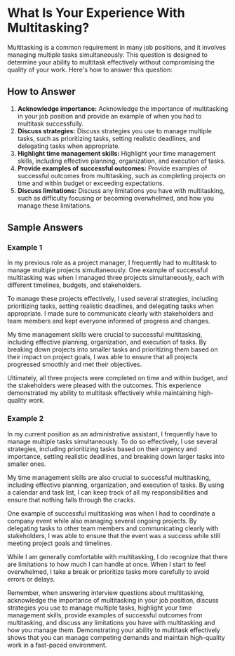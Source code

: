 What Is Your Experience With Multitasking?
===============================================================

Multitasking is a common requirement in many job positions, and it involves managing multiple tasks simultaneously. This question is designed to determine your ability to multitask effectively without compromising the quality of your work. Here's how to answer this question:

How to Answer
-------------

1. **Acknowledge importance:** Acknowledge the importance of multitasking in your job position and provide an example of when you had to multitask successfully.
2. **Discuss strategies:** Discuss strategies you use to manage multiple tasks, such as prioritizing tasks, setting realistic deadlines, and delegating tasks when appropriate.
3. **Highlight time management skills:** Highlight your time management skills, including effective planning, organization, and execution of tasks.
4. **Provide examples of successful outcomes:** Provide examples of successful outcomes from multitasking, such as completing projects on time and within budget or exceeding expectations.
5. **Discuss limitations:** Discuss any limitations you have with multitasking, such as difficulty focusing or becoming overwhelmed, and how you manage these limitations.

Sample Answers
--------------

### Example 1

In my previous role as a project manager, I frequently had to multitask to manage multiple projects simultaneously. One example of successful multitasking was when I managed three projects simultaneously, each with different timelines, budgets, and stakeholders.

To manage these projects effectively, I used several strategies, including prioritizing tasks, setting realistic deadlines, and delegating tasks when appropriate. I made sure to communicate clearly with stakeholders and team members and kept everyone informed of progress and changes.

My time management skills were crucial to successful multitasking, including effective planning, organization, and execution of tasks. By breaking down projects into smaller tasks and prioritizing them based on their impact on project goals, I was able to ensure that all projects progressed smoothly and met their objectives.

Ultimately, all three projects were completed on time and within budget, and the stakeholders were pleased with the outcomes. This experience demonstrated my ability to multitask effectively while maintaining high-quality work.

### Example 2

In my current position as an administrative assistant, I frequently have to manage multiple tasks simultaneously. To do so effectively, I use several strategies, including prioritizing tasks based on their urgency and importance, setting realistic deadlines, and breaking down larger tasks into smaller ones.

My time management skills are also crucial to successful multitasking, including effective planning, organization, and execution of tasks. By using a calendar and task list, I can keep track of all my responsibilities and ensure that nothing falls through the cracks.

One example of successful multitasking was when I had to coordinate a company event while also managing several ongoing projects. By delegating tasks to other team members and communicating clearly with stakeholders, I was able to ensure that the event was a success while still meeting project goals and timelines.

While I am generally comfortable with multitasking, I do recognize that there are limitations to how much I can handle at once. When I start to feel overwhelmed, I take a break or prioritize tasks more carefully to avoid errors or delays.

Remember, when answering interview questions about multitasking, acknowledge the importance of multitasking in your job position, discuss strategies you use to manage multiple tasks, highlight your time management skills, provide examples of successful outcomes from multitasking, and discuss any limitations you have with multitasking and how you manage them. Demonstrating your ability to multitask effectively shows that you can manage competing demands and maintain high-quality work in a fast-paced environment.
